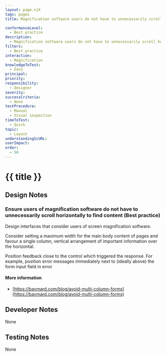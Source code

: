 ```yaml
---
layout: page.njk
tags: pages
title: Magnification software users do not have to unnecessarily scroll horizontal to find content

conformanceLevel:
  - Best practice
description:
  - Magnification software users do not have to unnecessarily scroll horizontal to find content
filters:
  - Best practice
interaction:
  - Magnification
knowledgeToTest:
  - Easy
principal:
priority:
responsibility:
  - Designer
severity:
successCriteria:
  - None
testProcedure:
  - Manual
  - Visual inspection
timeToTest:
  - Quick
topic:
  - Layout
understandingScURL:
userImpact:
order:
  - 58
---
```


# {{ title }}

## Design Notes

### Ensure users of magnification software do not have to unnecessarily scroll horizontally to find content (Best practice)

Design interfaces that consider users of screen magnification software.

Consider setting a maximum width for the main body content of pages and favour a single column, vertical arrangement of important information over the horizontal.

Position feedback close to the control which triggered the response. For example, position error messages immediately next to (ideally above) the form input field in error

#### More information

- [https://baymard.com/blog/avoid-multi-column-forms](https://baymard.com/blog/avoid-multi-column-forms)

## Developer Notes

None

## Testing Notes

None
